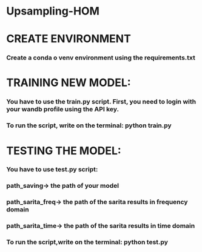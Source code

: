 # Upsampling-HOM

# CREATE ENVIRONMENT
### Create a conda o venv environment using the requirements.txt

# TRAINING NEW MODEL:
### You have to use the train.py script. First, you need to login with your wandb profile using the API key.
### To run the script, write on the terminal: python train.py

# TESTING THE MODEL:
### You have to use test.py script:
### path_saving-> the path of your model
### path_sarita_freq-> the path of the sarita results in frequency domain
### path_sarita_time-> the path of the sarita results in time domain
### To run the script,write on the terminal: python test.py
